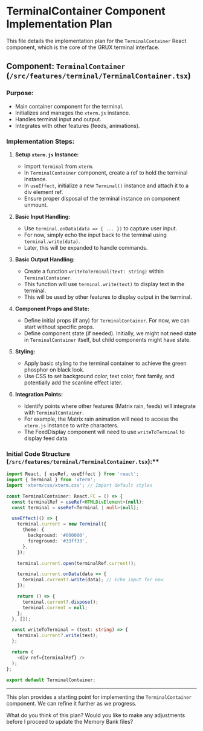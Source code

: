 # TerminalContainer Component Implementation Plan

This file details the implementation plan for the `TerminalContainer` React component, which is the core of the GRUX terminal interface.

## Component: `TerminalContainer` (`/src/features/terminal/TerminalContainer.tsx`)

### Purpose:
- Main container component for the terminal.
- Initializes and manages the `xterm.js` instance.
- Handles terminal input and output.
- Integrates with other features (feeds, animations).

### Implementation Steps:

1. **Setup `xterm.js` Instance:**
   - Import `Terminal` from `xterm`.
   - In `TerminalContainer` component, create a ref to hold the terminal instance.
   - In `useEffect`, initialize a new `Terminal()` instance and attach it to a div element ref.
   - Ensure proper disposal of the terminal instance on component unmount.

2. **Basic Input Handling:**
   - Use `terminal.onData(data => { ... })` to capture user input.
   - For now, simply echo the input back to the terminal using `terminal.write(data)`.
   - Later, this will be expanded to handle commands.

3. **Basic Output Handling:**
   - Create a function `writeToTerminal(text: string)` within `TerminalContainer`.
   - This function will use `terminal.write(text)` to display text in the terminal.
   - This will be used by other features to display output in the terminal.

4. **Component Props and State:**
   - Define initial props (if any) for `TerminalContainer`. For now, we can start without specific props.
   - Define component state (if needed). Initially, we might not need state in `TerminalContainer` itself, but child components might have state.

5. **Styling:**
   - Apply basic styling to the terminal container to achieve the green phosphor on black look.
   - Use CSS to set background color, text color, font family, and potentially add the scanline effect later.

6. **Integration Points:**
   - Identify points where other features (Matrix rain, feeds) will integrate with `TerminalContainer`.
   - For example, the Matrix rain animation will need to access the `xterm.js` instance to write characters.
   - The FeedDisplay component will need to use `writeToTerminal` to display feed data.

### Initial Code Structure (`/src/features/terminal/TerminalContainer.tsx`):**

```typescript jsx
import React, { useRef, useEffect } from 'react';
import { Terminal } from 'xterm';
import 'xterm/css/xterm.css'; // Import default styles

const TerminalContainer: React.FC = () => {
  const terminalRef = useRef<HTMLDivElement>(null);
  const terminal = useRef<Terminal | null>(null);

  useEffect(() => {
    terminal.current = new Terminal({
      theme: {
        background: '#000000',
        foreground: '#33ff33',
      },
    });

    terminal.current.open(terminalRef.current!);

    terminal.current.onData(data => {
      terminal.current?.write(data); // Echo input for now
    });

    return () => {
      terminal.current?.dispose();
      terminal.current = null;
    };
  }, []);

  const writeToTerminal = (text: string) => {
    terminal.current?.write(text);
  };

  return (
    <div ref={terminalRef} />
  );
};

export default TerminalContainer;
```

---

This plan provides a starting point for implementing the `TerminalContainer` component. We can refine it further as we progress.

What do you think of this plan? Would you like to make any adjustments before I proceed to update the Memory Bank files?